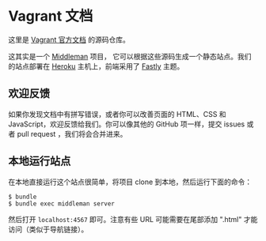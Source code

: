 # Vagrant 文档

这里是 [Vagrant 官方文档](http://docs.vagrantup.com) 的源码仓库。

这其实是一个 [Middleman](http://middlemanapp.com) 项目， 它可以根据这些源码生成一个静态站点。我们的站点部署在 [Heroku](http://heroku.com)
 主机上，前端采用了 [Fastly](http://fastly.com) 主题。
 
## 欢迎反馈

如果你发现文档中有拼写错误，或者你可以改善页面的 HTML、CSS 和 JavaScript，欢迎反馈给我们。你可以像其他的 GitHub 项一样，提交 issues 或者 pull request ，我们将会合并进来。

## 本地运行站点

在本地直接运行这个站点很简单，将项目 clone 到本地，然后运行下面的命令：

```
$ bundle
$ bundle exec middleman server
```

然后打开 `localhost:4567` 即可。注意有些 URL 可能需要在尾部添加 ".html" 才能访问（类似于导航链接）。
